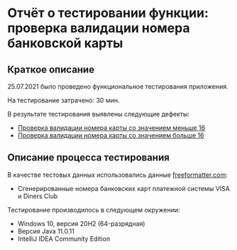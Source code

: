 # Отчёт о тестировании функции: проверка валидации номера банковской карты

## Краткое описание

25.07.2021 было проведено функциональное тестирования приложения.

На тестирование затрачено: 30 мин.

В результате тестирования выявлены следующие дефекты:
* [Проверка валидации номера карты со значением меньше 16](https://github.com/NinePage/3.1.1.1/issues/1)
* [Проверка валидации номера карты со значением больше 16](https://github.com/NinePage/3.1.1.1/issues/2)

## Описание процесса тестирования

В качестве тестовых данных использовались данные [freeformatter.com](https://www.freeformatter.com/credit-card-number-generator-validator.html):
* Сгенерированные номера банковских карт платежной системы VISA и Diners Club

Тестирование производилось в следующем окружении:
* Windows 10, версия 20H2 (64-разрядная) 
* Версия Java 11.0.11
* IntelliJ IDEA Community Edition
